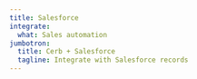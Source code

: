 ```yaml
---
title: Salesforce
integrate:
  what: Sales automation
jumbotron:
  title: Cerb + Salesforce
  tagline: Integrate with Salesforce records
---
```


